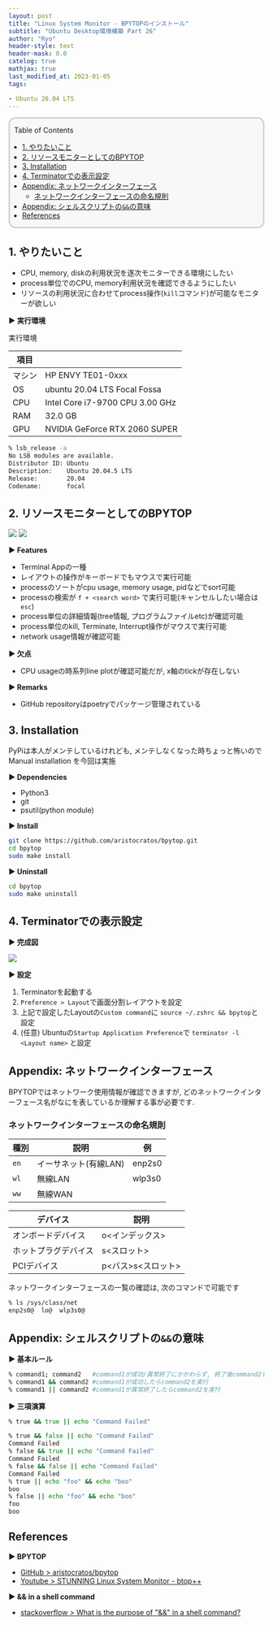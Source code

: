 ```yaml
---
layout: post
title: "Linux System Monitor - BPYTOPのインストール"
subtitle: "Ubuntu Desktop環境構築 Part 26"
author: "Ryo"
header-style: text
header-mask: 0.0
catelog: true
mathjax: true
last_modified_at: 2023-01-05
tags:

- Ubuntu 20.04 LTS
---
```



<div style='border-radius: 1em; border-style:solid; border-color:#D3D3D3; background-color:#F8F8F8'>
<p class="h4">&nbsp;&nbsp;Table of Contents</p>
<!-- START doctoc generated TOC please keep comment here to allow auto update -->
<!-- DON'T EDIT THIS SECTION, INSTEAD RE-RUN doctoc TO UPDATE -->

- [1. やりたいこと](#1-%E3%82%84%E3%82%8A%E3%81%9F%E3%81%84%E3%81%93%E3%81%A8)
- [2. リソースモニターとしてのBPYTOP](#2-%E3%83%AA%E3%82%BD%E3%83%BC%E3%82%B9%E3%83%A2%E3%83%8B%E3%82%BF%E3%83%BC%E3%81%A8%E3%81%97%E3%81%A6%E3%81%AEbpytop)
- [3. Installation](#3-installation)
- [4. Terminatorでの表示設定](#4-terminator%E3%81%A7%E3%81%AE%E8%A1%A8%E7%A4%BA%E8%A8%AD%E5%AE%9A)
- [Appendix: ネットワークインターフェース](#appendix-%E3%83%8D%E3%83%83%E3%83%88%E3%83%AF%E3%83%BC%E3%82%AF%E3%82%A4%E3%83%B3%E3%82%BF%E3%83%BC%E3%83%95%E3%82%A7%E3%83%BC%E3%82%B9)
  - [ネットワークインターフェースの命名規則](#%E3%83%8D%E3%83%83%E3%83%88%E3%83%AF%E3%83%BC%E3%82%AF%E3%82%A4%E3%83%B3%E3%82%BF%E3%83%BC%E3%83%95%E3%82%A7%E3%83%BC%E3%82%B9%E3%81%AE%E5%91%BD%E5%90%8D%E8%A6%8F%E5%89%87)
- [Appendix: シェルスクリプトの`&&`の意味](#appendix-%E3%82%B7%E3%82%A7%E3%83%AB%E3%82%B9%E3%82%AF%E3%83%AA%E3%83%97%E3%83%88%E3%81%AE%E3%81%AE%E6%84%8F%E5%91%B3)
- [References](#references)

<!-- END doctoc generated TOC please keep comment here to allow auto update -->

</div>

## 1. やりたいこと

- CPU, memory, diskの利用状況を逐次モニターできる環境にしたい
- process単位でのCPU, memory利用状況を確認できるようにしたい
- リソースの利用状況に合わせてprocess操作(`kill`コマンド)が可能なモニターが欲しい

<strong > &#9654;&nbsp;実行環境</strong>

実行環境

|項目||
|---|---| 	 
|マシン| HP ENVY TE01-0xxx|
|OS |	ubuntu 20.04 LTS Focal Fossa|
|CPU| Intel Core i7-9700 CPU 3.00 GHz|
|RAM| 32.0 GB|
|GPU| NVIDIA GeForce RTX 2060 SUPER|

```zsh
% lsb_release -a
No LSB modules are available.
Distributor ID: Ubuntu
Description:    Ubuntu 20.04.5 LTS
Release:        20.04
Codename:       focal
```

## 2. リソースモニターとしてのBPYTOP


<img src="https://github.com/aristocratos/bpytop/raw/master/Imgs/menu.png">

<img src="https://github.com/aristocratos/bpytop/raw/master/Imgs/main.png">

<strong > &#9654;&nbsp;Features</strong>

- Terminal Appの一種
- レイアウトの操作がキーボードでもマウスで実行可能
- processのソートがcpu usage, memory usage, pidなどでsort可能
- processの検索が `f + <search word>` で実行可能(キャンセルしたい場合は`esc`)
- process単位の詳細情報(tree情報, プログラムファイルetc)が確認可能
- process単位のkill, Terminate, Interrupt操作がマウスで実行可能
- network usage情報が確認可能

<strong > &#9654;&nbsp;欠点</strong>

- CPU usageの時系列line plotが確認可能だが, x軸のtickが存在しない

<strong > &#9654;&nbsp;Remarks</strong>

- GitHub repositoryはpoetryでパッケージ管理されている

## 3. Installation

PyPiは本人がメンテしているけれども, メンテしなくなった時ちょっと怖いので Manual installation を今回は実施

<strong > &#9654;&nbsp;Dependencies </strong>

- Python3
- git
- psutil(python module)

<strong > &#9654;&nbsp;Install</strong>

```zsh
git clone https://github.com/aristocratos/bpytop.git
cd bpytop
sudo make install
```

<strong > &#9654;&nbsp;Uninstall</strong>

```zsh
cd bpytop
sudo make uninstall
```

## 4. Terminatorでの表示設定

<strong > &#9654;&nbsp;完成図</strong>

<img src="https://github.com/ryonakimageserver/omorikaizuka/blob/master/20210104_bpytop.png?raw=true">

<strong > &#9654;&nbsp;設定</strong>

1. Terminatorを起動する
2. `Preference > Layout`で画面分割レイアウトを設定
3. 上記で設定したLayoutの`Custom command`に `source ~/.zshrc && bpytop`と設定
4. (任意) Ubuntuの`Startup Application Preference`で `terminator -l <Layout name>` と設定

## Appendix: ネットワークインターフェース

BPYTOPではネットワーク使用情報が確認できますが, どのネットワークインターフェース名がなにを表しているか理解する事が必要です.

### ネットワークインターフェースの命名規則

|種別|説明|例|
|---|---|---|
|`en`|イーサネット(有線LAN)|enp2s0|
|`wl`|無線LAN|wlp3s0|
|`ww`|無線WAN||

|デバイス|説明|
|---|---|
|オンボードデバイス|o<インデックス>|
|ホットプラグデバイス|s<スロット>|
|PCIデバイス|p<バス>s<スロット>|

ネットワークインターフェースの一覧の確認は, 次のコマンドで可能です

```zsh
% ls /sys/class/net
enp2s0@  lo@  wlp3s0@
```


## Appendix: シェルスクリプトの`&&`の意味

<strong > &#9654;&nbsp;基本ルール</strong>

```zsh
% command1; command2   #command1が成功/異常終了にかかわらず, 終了後command2を実行
% command1 && command2 #command1が成功したらcommand2を実行
% command1 || command2 #command1が異常終了したらcommand2を実行
```

<strong > &#9654;&nbsp;三項演算</strong>

```zsh
% true && true || echo "Command Failed"

% true && false || echo "Command Failed"
Command Failed
% false && true || echo "Command Failed"
Command Failed
% false && false || echo "Command Failed"
Command Failed
% true || echo "foo" && echo "boo" 
boo
% false || echo "foo" && echo "boo"
foo
boo
```


## References

<strong > &#9654;&nbsp;BPYTOP</strong>

- [GitHub >  aristocratos/bpytop](https://github.com/aristocratos/bpytop)
- [Youtube > STUNNING Linux System Monitor - btop++](https://www.youtube.com/watch?v=YmzBJmpFMpw&t=12s)

<strong > &#9654;&nbsp;&& in a shell command</strong>

- [stackoverflow > What is the purpose of "&&" in a shell command?](https://stackoverflow.com/questions/4510640/what-is-the-purpose-of-in-a-shell-command)
